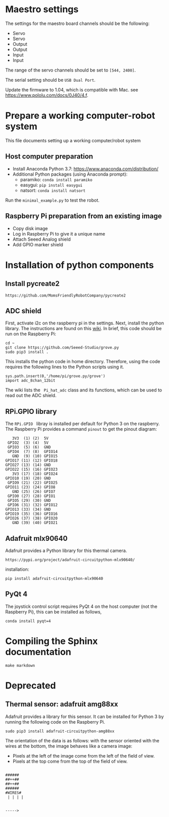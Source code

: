 # Maestro settings

The settings for the maestro board channels should be the following:

+ Servo
+ Servo
+ Output
+ Output
+ Input
+ Input

The range of the servo channels should be set to ```[544, 2400]```.

The serial setting should be ```USB Dual Port```.

Update the firmware to 1.04, which is compatible with Mac. see https://www.pololu.com/docs/0J40/4.f.

# Prepare a working computer-robot system

This file documents setting up a working computer/robot system

## Host computer preparation

+ Install Anaconda Python 3.7: https://www.anaconda.com/distribution/
+ Additional Python packages (using Anaconda prompt):
	+ paramiko: ```conda install paramiko```
	+ easygui: ```pip install easygui```
	+ natsort: ```conda install natsort```

Run the ```minimal_example.py``` to test the robot.

## Raspberry Pi preparation from an existing image

+ Copy disk image
+ Log in Raspberry Pi to give it a unique name
+ Attach Seeed Analog shield
+ Add GPIO marker shield

# Installation of python components

## Install pycreate2

```https://github.com/MomsFriendlyRobotCompany/pycreate2```

## ADC shield

First, activate i2c on the raspberry pi in the settings. Next, install the python library. The instructions are found on this [wiki](http://wiki.seeedstudio.com/8-Channel_12-Bit_ADC_for_Raspberry_Pi-STM32F030/). In brief, this code should be run on the Raspberry Pi:

````
cd ~
git clone https://github.com/Seeed-Studio/grove.py
sudo pip3 install .
````

This installs the python code in home directory. Therefore, using the code requires the following lines to the Python scripts using it.

```
sys.path.insert(0,'/home/pi/grove.py/grove')
import adc_8chan_12bit
```

The wiki lists the `` Pi_hat_adc`` class and its functions, which can be used to read out the ADC shield.



## RPi.GPIO library

The ```RPi.GPIO ``` libray is  installed per default for Python 3 on the raspberry. The Raspberry Pi provides a command ```pinout```  to get the pinout diagram:

```
   3V3  (1) (2)  5V    
 GPIO2  (3) (4)  5V    
 GPIO3  (5) (6)  GND   
 GPIO4  (7) (8)  GPIO14
   GND  (9) (10) GPIO15
GPIO17 (11) (12) GPIO18
GPIO27 (13) (14) GND   
GPIO22 (15) (16) GPIO23
   3V3 (17) (18) GPIO24
GPIO10 (19) (20) GND   
 GPIO9 (21) (22) GPIO25
GPIO11 (23) (24) GPIO8 
   GND (25) (26) GPIO7 
 GPIO0 (27) (28) GPIO1 
 GPIO5 (29) (30) GND   
 GPIO6 (31) (32) GPIO12
GPIO13 (33) (34) GND   
GPIO19 (35) (36) GPIO16
GPIO26 (37) (38) GPIO20
   GND (39) (40) GPIO21
```

## Adafruit mlx90640

Adafruit provides a Python library for this thermal camera.

```https://pypi.org/project/adafruit-circuitpython-mlx90640/```

installation:

```pip install adafruit-circuitpython-mlx90640```

## PyQt 4

The joystick control script requires PyQt 4 on the host computer (not the Raspberry Pi), this can be installed as follows,

```conda install pyqt=4```

# Compiling the Sphinx documentation

```make markdown```

# Deprecated

## Thermal sensor: adafruit amg88xx

Adafruit provides a library for this sensor. It can be installed for Python 3 by running the following code on the Raspberry Pi.

```sudo pip3 install adafruit-circuitpython-amg88xx```

The orientation of the data is as follows: with the sensor oriented with the wires at the bottom, the image behaves like a camera image: 

+ Pixels at the left of the image come from the left of the field of view.
+ Pixels at the top come from the top of the field of view.

```

######
##++##
##++##
######
#WIRES#
 | | | |


----->

```
